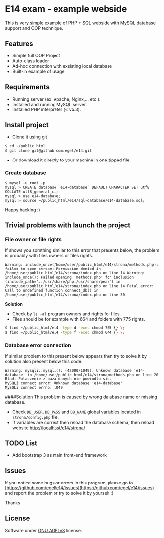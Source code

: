 # E14 exam - example webside
This is very simple example of PHP + SQL webside with MySQL database support and OOP technique.


## Features

  * Simple full OOP Project
  * Auto-class loader
  * Ad-hoc connection with exsisting local database
  * Built-in example of usage


## Requirements

  * Running server (ex: Apache, Nginx,... etc.).
  * Installed and running MySQL server.
  * Installed PHP interpreter (< v5.3).


## Install project

  * Clone it using git

```bash
$ cd ~/public_html
$ git clone git@github.com:egel/e14.git
```

  * Or download it directly to your machine in one zipped file.


### Create database
```
$ mysql -u root -p
mysql > CREATE database `e14-database` DEFAULT CHARACTER SET utf8 COLLATE utf8_general_ci;
mysql > use e14-database;
mysql > source ~/public_html/e14/sql-database/e14-database.sql;
```

Happy hacking :)


## Trivial problems with launch the project

### File owner or file rights
If shows you somthing similar to this error that presents below, the problem is probably with files owners or files rights.

```
Warning: include_once(/home/user/public_html/e14/strona/methods.php): failed to open stream: Permission denied in /home/user/public_html/e14/strona/index.php on line 14 Warning: include_once(): Failed opening 'methods.php' for inclusion (include_path='.:/usr/share/php:/usr/share/pear') in /home/user/public_html/e14/strona/index.php on line 14 Fatal error: Call to undefined function connect_db() in /home/user/public_html/e14/strona/index.php on line 30
```

**Solution**

  * Check by `ls -al` program owners and rights for files.
  * Files should be for example with 664 and folders with 775 rights.

```bash
$ find ~/public_html/e14 -type d -exec chmod 755 {} \;
$ find ~/public_html/e14 -type f -exec chmod 644 {} \;
```

### Database error connection
If similar problem to this present below appears then try to solve it by solution also present below this code.

```
Warning: mysqli::mysqli(): (42000/1049): Unknown database 'e14-database' in /home/user/public_html/e14/strona/methods.php on line 20 Blad: Polaczenie z baza danych nie powiodlo sie.
MySQLi connect error: Unknown database 'e14-database'
MySQLi connect errno: 1049
```

####Solution
This problem is caused by wrong database name or missing database.

  * Check `DB_USER`, `DB_PASS` and `DB_NAME` global variables located in `strona/config.php` file.
  * If variables are correct then reload the database schema, then reload website [http://localhost/e14/strona/](http://localhost/e14/strona/)


## TODO List

  * Add bootstrap 3 as main front-end framework


## Issues
If you notice some bugs or errors in this program, please go to [https://github.com/egel/e14/issues](https://github.com/egel/e14/issues) and report the problem or try to solve it by yourself ;)

Thanks


## License
Software under [GNU AGPLv3](http://www.gnu.org/licenses/agpl-3.0.html) license.
